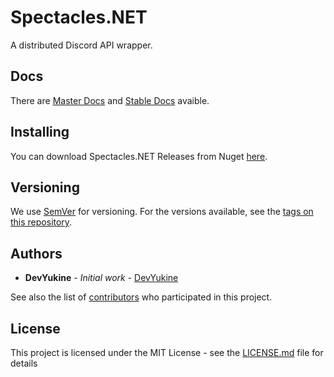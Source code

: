 # Spectacles.NET

A distributed Discord API wrapper.

## Docs

There are [Master Docs](https://spec-tacles.github.io/Spectacles.NET/master/) and [Stable Docs](https://spec-tacles.github.io/Spectacles.NET/stable/) avaible.

## Installing
You can download Spectacles.NET Releases from Nuget [here](https://www.nuget.org/packages?q=Spectacles.Net).

## Versioning

We use [SemVer](http://semver.org/) for versioning. For the versions available, see the [tags on this repository](https://github.com/spec-tacles/Spectacles.NET/tags). 

## Authors

* **DevYukine** - *Initial work* - [DevYukine](https://github.com/Dev-Yukine)

See also the list of [contributors](https://github.com/spec-tacles/Spectacles.NET/contributors) who participated in this project.

## License

This project is licensed under the MIT License - see the [LICENSE.md](https://github.com/spec-tacles/Spectacles.NET/blob/master/LICENSE) file for details